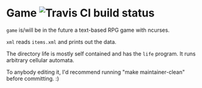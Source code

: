 # Game ![Travis CI build status](https://travis-ci.org/bobpaw/game.svg?branch=master)
`game` is/will be in the future a text-based RPG game with ncurses.

`xml` reads `items.xml` and prints out the data.

The directory life is mostly self contained and has the `life` program.
It runs arbitrary cellular automata.

To anybody editing it, I'd recommend running "make maintainer-clean" before committing. :)
